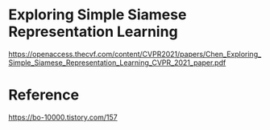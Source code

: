 # Exploring Simple Siamese Representation Learning
https://openaccess.thecvf.com/content/CVPR2021/papers/Chen_Exploring_Simple_Siamese_Representation_Learning_CVPR_2021_paper.pdf

# Reference
https://bo-10000.tistory.com/157
